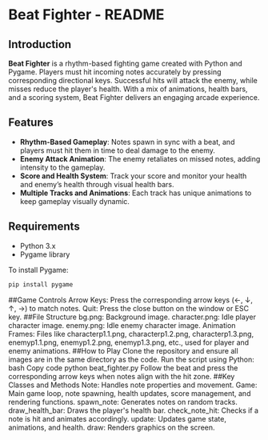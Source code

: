 # Beat Fighter - README

## Introduction
**Beat Fighter** is a rhythm-based fighting game created with Python and Pygame. Players must hit incoming notes accurately by pressing corresponding directional keys. Successful hits will attack the enemy, while misses reduce the player's health. With a mix of animations, health bars, and a scoring system, Beat Fighter delivers an engaging arcade experience.

## Features
- **Rhythm-Based Gameplay**: Notes spawn in sync with a beat, and players must hit them in time to deal damage to the enemy.
- **Enemy Attack Animation**: The enemy retaliates on missed notes, adding intensity to the gameplay.
- **Score and Health System**: Track your score and monitor your health and enemy’s health through visual health bars.
- **Multiple Tracks and Animations**: Each track has unique animations to keep gameplay visually dynamic.

## Requirements
- Python 3.x
- Pygame library

To install Pygame:
```bash
pip install pygame
```
##Game Controls
Arrow Keys: Press the corresponding arrow keys (←, ↓, ↑, →) to match notes.
Quit: Press the close button on the window or ESC key.
##File Structure
bg.png: Background image.
character.png: Idle player character image.
enemy.png: Idle enemy character image.
Animation Frames: Files like characterp1.1.png, characterp1.2.png, characterp1.3.png, enemyp1.1.png, enemyp1.2.png, enemyp1.3.png, etc., used for player and enemy animations.
##How to Play
Clone the repository and ensure all images are in the same directory as the code.
Run the script using Python:
bash
Copy code
python beat_fighter.py
Follow the beat and press the corresponding arrow keys when notes align with the hit zone.
##Key Classes and Methods
Note: Handles note properties and movement.
Game: Main game loop, note spawning, health updates, score management, and rendering functions.
spawn_note: Generates notes on random tracks.
draw_health_bar: Draws the player's health bar.
check_note_hit: Checks if a note is hit and animates accordingly.
update: Updates game state, animations, and health.
draw: Renders graphics on the screen.
